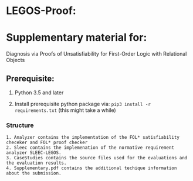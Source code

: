 # LEGOS-Proof:
# Supplementary material for:
Diagnosis via Proofs of Unsatisfiability for First-Order Logic with Relational Objects
## Prerequisite:
1. Python 3.5 and later

2. Install prerequisite python package via: `pip3 install -r requirements.txt` (this might take a while)



###  Structure
    1. Analyzer contains the implementation of the FOL* satisfiability checeker and FOL* proof checker 
    2. Sleec contains the implemenation of the normative requirement analyzer SLEEC-LEGOS.
    3. CaseStudies contains the source files used for the evaluations and the evaluation results.
    4. Supplementary.pdf contains the additional techique information about the submission.

